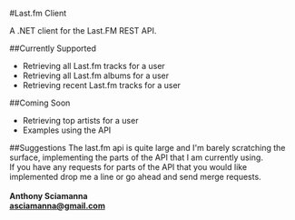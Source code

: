 #Last.fm Client

A .NET client for the Last.FM REST API.

##Currently Supported

* Retrieving all Last.fm tracks for a user
* Retrieving all Last.fm albums for a user
* Retrieving recent Last.fm tracks for a user

##Coming Soon
* Retrieving top artists for a user
* Examples using the API

##Suggestions
The last.fm api is quite large and I'm barely scratching the surface, implementing the parts of the API that I am currently using. 
<br/>
If you have any requests for parts of the API that you would like implemented drop me a line or go ahead and send merge requests.
<br/><br/>
**Anthony Sciamanna**
<br/>
**asciamanna@gmail.com**
